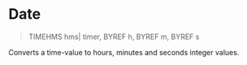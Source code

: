 # Date

> TIMEHMS hms| timer, BYREF h, BYREF m, BYREF s

Converts a time-value to hours, minutes and seconds integer values.

